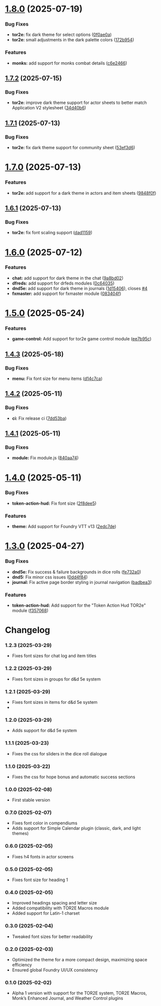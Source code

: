 # [1.8.0](https://github.com/tdakanalis/tor2e-theme/compare/1.7.2...1.8.0) (2025-07-19)


### Bug Fixes

* **tor2e:** fix dark theme for select options ([0f0ae0a](https://github.com/tdakanalis/tor2e-theme/commit/0f0ae0a8d048ce116307aba7c1f5072c7547ac4b))
* **tor2e:** small adjustments in the dark palette colors ([172b954](https://github.com/tdakanalis/tor2e-theme/commit/172b954f6a292ec7abda15068fd42993f21f387f))


### Features

* **monks:** add support for monks combat details ([c6e2466](https://github.com/tdakanalis/tor2e-theme/commit/c6e2466ab61051df595118835ca4bc9d35d0e02b))

## [1.7.2](https://github.com/tdakanalis/tor2e-theme/compare/1.7.1...1.7.2) (2025-07-15)


### Bug Fixes

* **tor2e:** improve dark theme support for actor sheets to better match Application V2 stylesheet ([34d40b6](https://github.com/tdakanalis/tor2e-theme/commit/34d40b6a945527a715feeee3e8d291e9297487cd))

## [1.7.1](https://github.com/tdakanalis/tor2e-theme/compare/1.7.0...1.7.1) (2025-07-13)


### Bug Fixes

* **tor2e:** fix dark theme support for community sheet ([53ef3d6](https://github.com/tdakanalis/tor2e-theme/commit/53ef3d6739598d5335d9a6a041aaab26a55fb111))

# [1.7.0](https://github.com/tdakanalis/tor2e-theme/compare/1.6.1...1.7.0) (2025-07-13)


### Features

* **tor2e:** add support for a dark theme in actors and item sheets ([9848f0f](https://github.com/tdakanalis/tor2e-theme/commit/9848f0fa7d0605661c6f39fe7dcab20616ae9269))

## [1.6.1](https://github.com/tdakanalis/tor2e-theme/compare/1.6.0...1.6.1) (2025-07-13)


### Bug Fixes

* **tor2e:** fix font scaling support ([dad1159](https://github.com/tdakanalis/tor2e-theme/commit/dad11598cb85195b04342c4b15ffaffae16d9ce9))

# [1.6.0](https://github.com/tdakanalis/tor2e-theme/compare/1.5.0...1.6.0) (2025-07-12)


### Features

* **chat:** add support for dark theme in the chat ([9a8bd02](https://github.com/tdakanalis/tor2e-theme/commit/9a8bd020cb3295f1983715a9b1e3c3e3ed4cb15a))
* **dfreds:** add support for drfeds modules ([0c64035](https://github.com/tdakanalis/tor2e-theme/commit/0c64035b8f45f032d8d08c1e646752a1367e9109))
* **dnd5e:** add support for dark theme in journals ([1d15406](https://github.com/tdakanalis/tor2e-theme/commit/1d154061f32e58086550b0aa1f4c84c2fae3ebc5)), closes [#4](https://github.com/tdakanalis/tor2e-theme/issues/4)
* **fxmaster:** add support for fxmaster module ([083404f](https://github.com/tdakanalis/tor2e-theme/commit/083404fa4eece53203f7812a56a5566430c87e83))

# [1.5.0](https://github.com/tdakanalis/tor2e-theme/compare/1.4.3...1.5.0) (2025-05-24)


### Features

* **game-control:** Add support for tor2e game control module ([ee7b95c](https://github.com/tdakanalis/tor2e-theme/commit/ee7b95cec40f296d97ccbc35442caa370c59dacc))

## [1.4.3](https://github.com/tdakanalis/tor2e-theme/compare/1.4.2...1.4.3) (2025-05-18)


### Bug Fixes

* **menu:** Fix font size for menu items ([d14c7ca](https://github.com/tdakanalis/tor2e-theme/commit/d14c7ca75eac042e420aa91198c86f8cbf6f42ae))

## [1.4.2](https://github.com/tdakanalis/tor2e-theme/compare/1.4.1...1.4.2) (2025-05-11)


### Bug Fixes

* **ci:** Fix release ci ([7dd53ba](https://github.com/tdakanalis/tor2e-theme/commit/7dd53ba29153388ffbc4e530efd19598405bb487))

## [1.4.1](https://github.com/tdakanalis/tor2e-theme/compare/1.4.0...1.4.1) (2025-05-11)


### Bug Fixes

* **module:** Fix module.js ([840aa74](https://github.com/tdakanalis/tor2e-theme/commit/840aa746789e70bcf54205d54c941d541517b0b4))

# [1.4.0](https://github.com/tdakanalis/tor2e-theme/compare/1.3.0...1.4.0) (2025-05-11)


### Bug Fixes

* **token-action-hud:** Fix font size ([2f8dee5](https://github.com/tdakanalis/tor2e-theme/commit/2f8dee57fdd9ae8588a137c22c7b5f1fdeb4f086))


### Features

* **theme:** Add support for Foundry VTT v13 ([2edc7de](https://github.com/tdakanalis/tor2e-theme/commit/2edc7de2dd9499ebc5e7524cb8849e8606217527))

# [1.3.0](https://github.com/tdakanalis/tor2e-theme/compare/1.2.3...1.3.0) (2025-04-27)


### Bug Fixes

* **dnd5e:** Fix success & failure backgrounds in dice rolls ([fe732a0](https://github.com/tdakanalis/tor2e-theme/commit/fe732a0d1475629e7ad447666ebd193b70505f44))
* **dnd5:** Fix minor css issues ([0dd4f84](https://github.com/tdakanalis/tor2e-theme/commit/0dd4f84f0e04add767ed4384483b51beca6e09d8))
* **journal:** Fix active page border styling in journal navigation ([badbea3](https://github.com/tdakanalis/tor2e-theme/commit/badbea343388d7677518d1e51f35dfa943ddcbbc))


### Features

* **token-action-hud:** Add support for the "Token Action Hud TOR2e" module ([f357068](https://github.com/tdakanalis/tor2e-theme/commit/f357068b6621de3f42098647cf3056aac7d5fb53))

# Changelog

### 1.2.3 (2025-03-29)
- Fixes font sizes for chat log and item titles

### 1.2.2 (2025-03-29)
- Fixes font sizes in groups for d&d 5e system

### 1.2.1 (2025-03-29)
- Fixes font sizes in items for d&d 5e system
- 
### 1.2.0 (2025-03-29)
- Adds support for d&d 5e system

### 1.1.1 (2025-03-23)
- Fixes the css for sliders in the dice roll dialogue 

### 1.1.0 (2025-03-22)
- Fixes the css for hope bonus and automatic success sections

### 1.0.0 (2025-02-08)
- First stable version

### 0.7.0 (2025-02-07)
- Fixes font color in compendiums
- Adds support for Simple Calendar plugin (classic, dark, and light themes)

### 0.6.0 (2025-02-05)
- Fixes h4 fonts in actor screens

### 0.5.0 (2025-02-05)
- Fixes font size for heading 1

### 0.4.0 (2025-02-05)
- Improved headings spacing and letter size
- Added compatibility with TOR2E Macros module
- Added support for Latin-1 charset

### 0.3.0 (2025-02-04)
- Tweaked font sizes for better readability

### 0.2.0 (2025-02-03)
- Optimized the theme for a more compact design, maximizing space efficiency
- Ensured global Foundry UI/UX consistency

### 0.1.0 (2025-02-02)
- Alpha 1 version with support for the TOR2E system, TOR2E Macros, Monk’s Enhanced Journal, and Weather Control plugins
